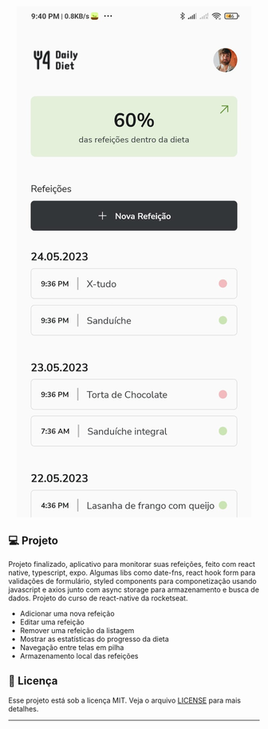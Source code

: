 <p align="center">
  <img alt="Rocketseat Education" src="/assets/preview.jpeg" />
</p>



## 💻 Projeto

Projeto finalizado, aplicativo para monitorar suas refeições, feito com react native, typescript, expo. Algumas libs como date-fns, react hook form para validações de formulário, styled components para componetização usando javascript e axios junto com async storage para armazenamento e busca de dados. Projeto do curso de react-native da rocketseat.
- Adicionar uma nova refeição
- Editar uma refeição
- Remover uma refeição da listagem
- Mostrar as estatísticas do progresso da dieta
- Navegação entre telas em pilha
- Armazenamento local das refeições

## 📝 Licença

Esse projeto está sob a licença MIT. Veja o arquivo [LICENSE](LICENSE) para mais detalhes.

---

